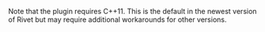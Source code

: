 Note that the plugin requires C++11. This is the default in the newest version of Rivet but may require additional workarounds for other versions.
